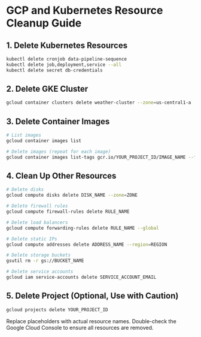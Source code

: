 # GCP and Kubernetes Resource Cleanup Guide

## 1. Delete Kubernetes Resources

```bash
kubectl delete cronjob data-pipeline-sequence
kubectl delete job,deployment,service --all
kubectl delete secret db-credentials
```

## 2. Delete GKE Cluster

```bash
gcloud container clusters delete weather-cluster --zone=us-central1-a
```

## 3. Delete Container Images

```bash
# List images
gcloud container images list

# Delete images (repeat for each image)
gcloud container images list-tags gcr.io/YOUR_PROJECT_ID/IMAGE_NAME --format='get(digest)' | xargs -I {} gcloud container images delete gcr.io/YOUR_PROJECT_ID/IMAGE_NAME@{} --force-delete-tags --quiet
```

## 4. Clean Up Other Resources

```bash
# Delete disks
gcloud compute disks delete DISK_NAME --zone=ZONE

# Delete firewall rules
gcloud compute firewall-rules delete RULE_NAME

# Delete load balancers
gcloud compute forwarding-rules delete RULE_NAME --global

# Delete static IPs
gcloud compute addresses delete ADDRESS_NAME --region=REGION

# Delete storage buckets
gsutil rm -r gs://BUCKET_NAME

# Delete service accounts
gcloud iam service-accounts delete SERVICE_ACCOUNT_EMAIL
```

## 5. Delete Project (Optional, Use with Caution)

```bash
gcloud projects delete YOUR_PROJECT_ID
```

Replace placeholders with actual resource names. Double-check the Google Cloud Console to ensure all resources are removed.
